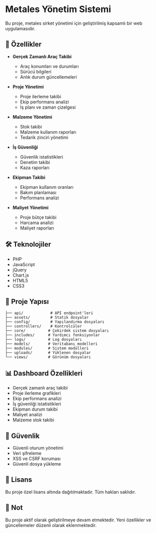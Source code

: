 # Metales Yönetim Sistemi

Bu proje, metales sirket yönetimi için geliştirilmiş kapsamlı bir web uygulamasıdır.

## 🚀 Özellikler

- **Gerçek Zamanlı Araç Takibi**
  - Araç konumları ve durumları
  - Sürücü bilgileri
  - Anlık durum güncellemeleri

- **Proje Yönetimi**
  - Proje ilerleme takibi
  - Ekip performans analizi
  - İş planı ve zaman çizelgesi

- **Malzeme Yönetimi**
  - Stok takibi
  - Malzeme kullanım raporları
  - Tedarik zinciri yönetimi

- **İş Güvenliği**
  - Güvenlik istatistikleri
  - Denetim takibi
  - Kaza raporları

- **Ekipman Takibi**
  - Ekipman kullanım oranları
  - Bakım planlaması
  - Performans analizi

- **Maliyet Yönetimi**
  - Proje bütçe takibi
  - Harcama analizi
  - Maliyet raporları

## 🛠️ Teknolojiler

- PHP
- JavaScript
- jQuery
- Chart.js
- HTML5
- CSS3

## 📁 Proje Yapısı

```
├── api/            # API endpoint'leri
├── assets/         # Statik dosyalar
├── config/         # Yapılandırma dosyaları
├── controllers/    # Kontrolcüler
├── core/          # Çekirdek sistem dosyaları
├── includes/      # Yardımcı fonksiyonlar
├── logs/          # Log dosyaları
├── models/        # Veritabanı modelleri
├── modules/       # Sistem modülleri
├── uploads/       # Yüklenen dosyalar
└── views/         # Görünüm dosyaları
```



## 📊 Dashboard Özellikleri

- Gerçek zamanlı araç takibi
- Proje ilerleme grafikleri
- Ekip performans analizi
- İş güvenliği istatistikleri
- Ekipman durum takibi
- Maliyet analizi
- Malzeme stok takibi

## 🔐 Güvenlik

- Güvenli oturum yönetimi
- Veri şifreleme
- XSS ve CSRF koruması
- Güvenli dosya yükleme

## 📝 Lisans

Bu proje özel lisans altında dağıtılmaktadır. Tüm hakları saklıdır.

## 📌 Not

Bu proje aktif olarak geliştirilmeye devam etmektedir. Yeni özellikler ve güncellemeler düzenli olarak eklenmektedir.


